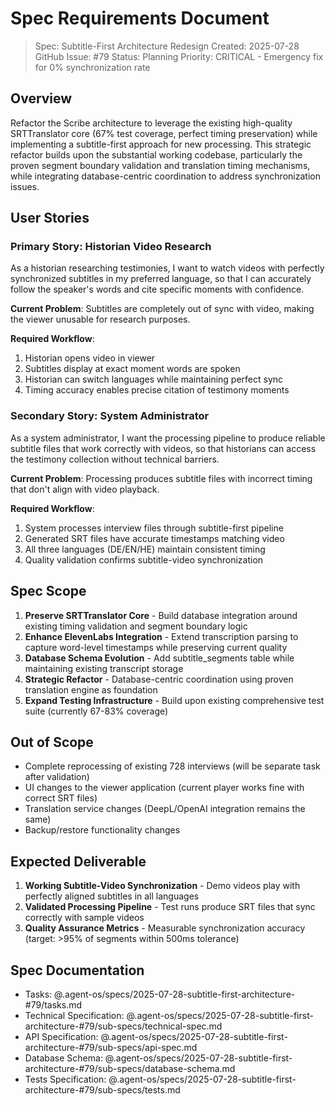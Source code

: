 # Spec Requirements Document

> Spec: Subtitle-First Architecture Redesign
> Created: 2025-07-28
> GitHub Issue: #79
> Status: Planning
> Priority: CRITICAL - Emergency fix for 0% synchronization rate

## Overview

Refactor the Scribe architecture to leverage the existing high-quality SRTTranslator core (67% test coverage, perfect timing preservation) while implementing a subtitle-first approach for new processing. This strategic refactor builds upon the substantial working codebase, particularly the proven segment boundary validation and translation timing mechanisms, while integrating database-centric coordination to address synchronization issues.

## User Stories

### Primary Story: Historian Video Research

As a historian researching testimonies, I want to watch videos with perfectly synchronized subtitles in my preferred language, so that I can accurately follow the speaker's words and cite specific moments with confidence.

**Current Problem**: Subtitles are completely out of sync with video, making the viewer unusable for research purposes.

**Required Workflow**: 
1. Historian opens video in viewer
2. Subtitles display at exact moment words are spoken
3. Historian can switch languages while maintaining perfect sync
4. Timing accuracy enables precise citation of testimony moments

### Secondary Story: System Administrator

As a system administrator, I want the processing pipeline to produce reliable subtitle files that work correctly with videos, so that historians can access the testimony collection without technical barriers.

**Current Problem**: Processing produces subtitle files with incorrect timing that don't align with video playback.

**Required Workflow**:
1. System processes interview files through subtitle-first pipeline
2. Generated SRT files have accurate timestamps matching video
3. All three languages (DE/EN/HE) maintain consistent timing
4. Quality validation confirms subtitle-video synchronization

## Spec Scope

1. **Preserve SRTTranslator Core** - Build database integration around existing timing validation and segment boundary logic
2. **Enhance ElevenLabs Integration** - Extend transcription parsing to capture word-level timestamps while preserving current quality
3. **Database Schema Evolution** - Add subtitle_segments table while maintaining existing transcript storage
4. **Strategic Refactor** - Database-centric coordination using proven translation engine as foundation
5. **Expand Testing Infrastructure** - Build upon existing comprehensive test suite (currently 67-83% coverage)

## Out of Scope

- Complete reprocessing of existing 728 interviews (will be separate task after validation)
- UI changes to the viewer application (current player works fine with correct SRT files)
- Translation service changes (DeepL/OpenAI integration remains the same)
- Backup/restore functionality changes

## Expected Deliverable

1. **Working Subtitle-Video Synchronization** - Demo videos play with perfectly aligned subtitles in all languages
2. **Validated Processing Pipeline** - Test runs produce SRT files that sync correctly with sample videos
3. **Quality Assurance Metrics** - Measurable synchronization accuracy (target: >95% of segments within 500ms tolerance)

## Spec Documentation

- Tasks: @.agent-os/specs/2025-07-28-subtitle-first-architecture-#79/tasks.md
- Technical Specification: @.agent-os/specs/2025-07-28-subtitle-first-architecture-#79/sub-specs/technical-spec.md
- API Specification: @.agent-os/specs/2025-07-28-subtitle-first-architecture-#79/sub-specs/api-spec.md
- Database Schema: @.agent-os/specs/2025-07-28-subtitle-first-architecture-#79/sub-specs/database-schema.md
- Tests Specification: @.agent-os/specs/2025-07-28-subtitle-first-architecture-#79/sub-specs/tests.md